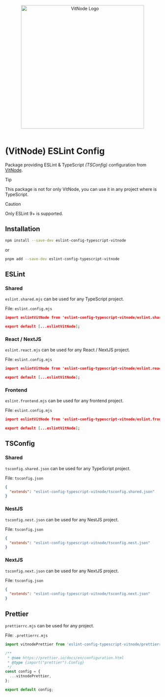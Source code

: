 <p align="center">
  <br>
  <a href="https://vitnode.com/" target="_blank">
    <picture>
      <source media="(prefers-color-scheme: dark)" srcset="https://raw.githubusercontent.com/VitNode/vitnode/canary/apps/docs/assets/logo/vitnode_logo_dark.svg">
      <source media="(prefers-color-scheme: light)" srcset="https://raw.githubusercontent.com/VitNode/vitnode/canary/apps/docs/assets/logo/vitnode_logo_light.svg">
      <img alt="VitNode Logo" src="https://raw.githubusercontent.com/VitNode/vitnode/canary/apps/docs/assets/logo/vitnode_logo_light.svg" width="400">
    </picture>
  </a>
  <br>
  <br>
</p>

# (VitNode) ESLint Config

Package providing ESLint & TypeScript _(TSConfig)_ configuration from [VitNode](https://vitnode.com/).

> [!TIP]
> This package is not for only VitNode, you can use it in any project where is TypeScript.

> [!CAUTION]
> Only ESLint 9+ is supported.

## Installation

```bash
npm install --save-dev eslint-config-typescript-vitnode
```

or

```bash
pnpm add --save-dev eslint-config-typescript-vitnode
```

## ESLint

### Shared

`eslint.shared.mjs` can be used for any TypeScript project.

File: `eslint.config.mjs`

```json
import eslintVitNode from 'eslint-config-typescript-vitnode/eslint.shared.mjs';

export default [...eslintVitNode];
```

### React / NextJS

`eslint.react.mjs` can be used for any React / NextJS project.

File: `eslint.config.mjs`

```json
import eslintVitNode from 'eslint-config-typescript-vitnode/eslint.react.mjs';

export default [...eslintVitNode];
```

### Frontend

`eslint.frontend.mjs` can be used for any frontend project.

File: `eslint.config.mjs`

```json
import eslintVitNode from 'eslint-config-typescript-vitnode/eslint.frontend.mjs';

export default [...eslintVitNode];
```

## TSConfig

### Shared

`tsconfig.shared.json` can be used for any TypeScript project.

File: `tsconfig.json`

```json
{
  "extends": "eslint-config-typescript-vitnode/tsconfig.shared.json"
}
```

### NestJS

`tsconfig.nest.json` can be used for any NestJS project.

File: `tsconfig.json`

```json
{
  "extends": "eslint-config-typescript-vitnode/tsconfig.nest.json"
}
```

### NextJS

`tsconfig.next.json` can be used for any NextJS project.

File: `tsconfig.json`

```json
{
  "extends": "eslint-config-typescript-vitnode/tsconfig.next.json"
}
```

## Prettier

`prettierrc.mjs` can be used for any project.

File: `.prettierrc.mjs`

```js
import vitnodePrettier from 'eslint-config-typescript-vitnode/prettierrc.mjs';

/**
 * @see https://prettier.io/docs/en/configuration.html
 * @type {import("prettier").Config}
 */
const config = {
  ...vitnodePrettier,
};

export default config;
```
